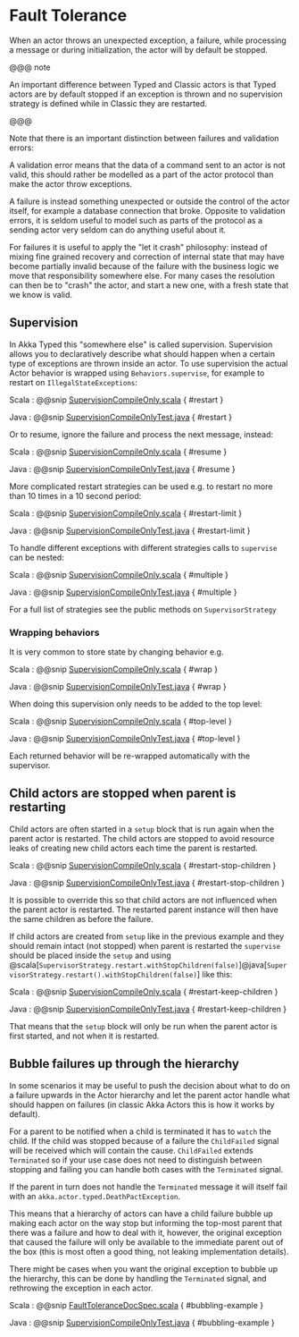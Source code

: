 # Fault Tolerance

When an actor throws an unexpected exception, a failure, while processing a message or during initialization, the actor
will by default be stopped.

@@@ note

An important difference between Typed and Classic actors is that Typed actors are by default stopped if
an exception is thrown and no supervision strategy is defined while in Classic they are restarted.

@@@

Note that there is an important distinction between failures and validation errors:

A validation error means that the data of a command sent to an actor is not valid, this should rather be modelled as a
part of the actor protocol than make the actor throw exceptions.

A failure is instead something unexpected or outside the control of the actor itself, for example a database connection
that broke. Opposite to validation errors, it is seldom useful to model such as parts of the protocol as a sending actor
very seldom can do anything useful about it.

For failures it is useful to apply the "let it crash" philosophy: instead of mixing fine grained recovery and correction
of internal state that may have become partially invalid because of the failure with the business logic we move that
responsibility somewhere else. For many cases the resolution can then be to "crash" the actor, and start a new one,
with a fresh state that we know is valid.

## Supervision

In Akka Typed this "somewhere else" is called supervision. Supervision allows you to declaratively describe what should happen when a certain type of exceptions are thrown inside an actor. To use supervision the actual Actor behavior is wrapped using `Behaviors.supervise`, for example to restart on `IllegalStateExceptions`:


Scala
:  @@snip [SupervisionCompileOnly.scala](/akka-actor-typed-tests/src/test/scala/docs/akka/typed/supervision/SupervisionCompileOnly.scala) { #restart }

Java
:  @@snip [SupervisionCompileOnlyTest.java](/akka-actor-typed-tests/src/test/java/jdocs/akka/typed/supervision/SupervisionCompileOnlyTest.java) { #restart }

Or to resume, ignore the failure and process the next message, instead:

Scala
:  @@snip [SupervisionCompileOnly.scala](/akka-actor-typed-tests/src/test/scala/docs/akka/typed/supervision/SupervisionCompileOnly.scala) { #resume }

Java
:  @@snip [SupervisionCompileOnlyTest.java](/akka-actor-typed-tests/src/test/java/jdocs/akka/typed/supervision/SupervisionCompileOnlyTest.java) { #resume }

More complicated restart strategies can be used e.g. to restart no more than 10
times in a 10 second period:

Scala
:  @@snip [SupervisionCompileOnly.scala](/akka-actor-typed-tests/src/test/scala/docs/akka/typed/supervision/SupervisionCompileOnly.scala) { #restart-limit }

Java
:  @@snip [SupervisionCompileOnlyTest.java](/akka-actor-typed-tests/src/test/java/jdocs/akka/typed/supervision/SupervisionCompileOnlyTest.java) { #restart-limit }

To handle different exceptions with different strategies calls to `supervise`
can be nested:

Scala
:  @@snip [SupervisionCompileOnly.scala](/akka-actor-typed-tests/src/test/scala/docs/akka/typed/supervision/SupervisionCompileOnly.scala) { #multiple }

Java
:  @@snip [SupervisionCompileOnlyTest.java](/akka-actor-typed-tests/src/test/java/jdocs/akka/typed/supervision/SupervisionCompileOnlyTest.java) { #multiple }

For a full list of strategies see the public methods on `SupervisorStrategy`

### Wrapping behaviors

It is very common to store state by changing behavior e.g.

Scala
:  @@snip [SupervisionCompileOnly.scala](/akka-actor-typed-tests/src/test/scala/docs/akka/typed/supervision/SupervisionCompileOnly.scala) { #wrap }

Java
:  @@snip [SupervisionCompileOnlyTest.java](/akka-actor-typed-tests/src/test/java/jdocs/akka/typed/supervision/SupervisionCompileOnlyTest.java) { #wrap }

When doing this supervision only needs to be added to the top level:

Scala
:  @@snip [SupervisionCompileOnly.scala](/akka-actor-typed-tests/src/test/scala/docs/akka/typed/supervision/SupervisionCompileOnly.scala) { #top-level }

Java
:  @@snip [SupervisionCompileOnlyTest.java](/akka-actor-typed-tests/src/test/java/jdocs/akka/typed/supervision/SupervisionCompileOnlyTest.java) { #top-level }

Each returned behavior will be re-wrapped automatically with the supervisor.

## Child actors are stopped when parent is restarting

Child actors are often started in a `setup` block that is run again when the parent actor is restarted.
The child actors are stopped to avoid resource leaks of creating new child actors each time the parent is restarted.

Scala
:  @@snip [SupervisionCompileOnly.scala](/akka-actor-typed-tests/src/test/scala/docs/akka/typed/supervision/SupervisionCompileOnly.scala) { #restart-stop-children }

Java
:  @@snip [SupervisionCompileOnlyTest.java](/akka-actor-typed-tests/src/test/java/jdocs/akka/typed/supervision/SupervisionCompileOnlyTest.java) { #restart-stop-children }

It is possible to override this so that child actors are not influenced when the parent actor is restarted.
The restarted parent instance will then have the same children as before the failure.

If child actors are created from `setup` like in the previous example and they should remain intact (not stopped)
when parent is restarted the `supervise` should be placed inside the `setup` and using
@scala[`SupervisorStrategy.restart.withStopChildren(false)`]@java[`SupervisorStrategy.restart().withStopChildren(false)`]
like this:

Scala
:  @@snip [SupervisionCompileOnly.scala](/akka-actor-typed-tests/src/test/scala/docs/akka/typed/supervision/SupervisionCompileOnly.scala) { #restart-keep-children }

Java
:  @@snip [SupervisionCompileOnlyTest.java](/akka-actor-typed-tests/src/test/java/jdocs/akka/typed/supervision/SupervisionCompileOnlyTest.java) { #restart-keep-children }

That means that the `setup` block will only be run when the parent actor is first started, and not when it is
restarted.

## Bubble failures up through the hierarchy

In some scenarios it may be useful to push the decision about what to do on a failure upwards in the Actor hierarchy
 and let the parent actor handle what should happen on failures (in classic Akka Actors this is how it works by default).

For a parent to be notified when a child is terminated it has to `watch` the child. If the child was stopped because of
a failure the `ChildFailed` signal will be received which will contain the cause. `ChildFailed` extends `Terminated` so if
your use case does not need to distinguish between stopping and failing you can handle both cases with the `Terminated` signal.

If the parent in turn does not handle the `Terminated` message it will itself fail with an `akka.actor.typed.DeathPactException`.

This means that a hierarchy of actors can have a child failure bubble up making each actor on the way stop but informing the
top-most parent that there was a failure and how to deal with it, however, the original exception that caused the failure
will only be available to the immediate parent out of the box (this is most often a good thing, not leaking implementation details). 

There might be cases when you want the original exception to bubble up the hierarchy, this can be done by handling the 
`Terminated` signal, and rethrowing the exception in each actor.

 
Scala
:  @@snip [FaultToleranceDocSpec.scala](/akka-actor-typed-tests/src/test/scala/docs/akka/typed/FaultToleranceDocSpec.scala) { #bubbling-example }

Java
:  @@snip [SupervisionCompileOnlyTest.java](/akka-actor-typed-tests/src/test/java/jdocs/akka/typed/BubblingSample.java) { #bubbling-example }
